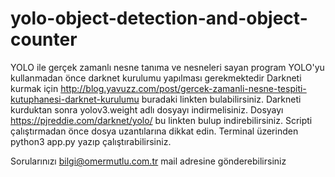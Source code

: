 # yolo-object-detection-and-object-counter
YOLO ile gerçek zamanlı nesne tanıma ve nesneleri sayan program
YOLO'yu kullanmadan önce darknet kurulumu yapılması gerekmektedir
Darkneti kurmak için http://blog.yavuzz.com/post/gercek-zamanli-nesne-tespiti-kutuphanesi-darknet-kurulumu buradaki linkten bulabilirsiniz.
Darkneti kurduktan sonra yolov3.weight adlı dosyayı indirmelisiniz. Dosyayı https://pjreddie.com/darknet/yolo/ bu linkten bulup indirebilirsiniz.
Scripti çalıştırmadan önce dosya uzantılarına dikkat edin.
Terminal üzerinden python3 app.py yazıp çalıştırabilirsiniz.


Sorularınızı bilgi@omermutlu.com.tr mail adresine gönderebilirsiniz
